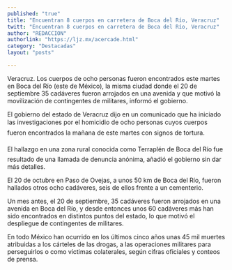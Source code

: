 ```yaml
---
published: "true"
title: "Encuentran 8 cuerpos en carretera de Boca del Río, Veracruz"
twitt: "Encuentran 8 cuerpos en carretera de Boca del Río, Veracruz"
author: "REDACCION"
authorlink: "https://ljz.mx/acercade.html"
category: "Destacadas"
layout: "posts"

---
```



  Veracruz. Los cuerpos de ocho personas fueron encontrados este martes en Boca del Río (este de México), la misma ciudad donde el 20 de septiembre 35 cadáveres fueron arrojados en una avenida y que motivó la movilización de contingentes de militares, informó el gobierno.



  El gobierno del estado de Veracruz dijo en un comunicado que ha iniciado las investigaciones por el homicidio de ocho personas cuyos cuerpos fueron encontrados la mañana de este martes con signos de tortura.



  El hallazgo en una zona rural conocida como Terraplén de Boca del Río fue resultado de una llamada de denuncia anónima, añadió el gobierno sin dar más detalles.



  El 20 de octubre en Paso de Ovejas, a unos 50 km de Boca del Río, fueron hallados otros ocho cadáveres, seis de ellos frente a un cementerio.



  Un mes antes, el 20 de septiembre, 35 cadáveres fueron arrojados en una avenida en Boca del Río, y desde entonces unos 60 cadáveres más han sido encontrados en distintos puntos del estado, lo que motivó el despliegue de contingentes de militares.



  En todo México han ocurrido en los últimos cinco años unas 45 mil muertes atribuidas a los cárteles de las drogas, a las operaciones militares para perseguirlos o como víctimas colaterales, según cifras oficiales y conteos de prensa.

